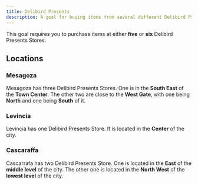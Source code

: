 ```yaml
---
title: Delibird Presents
description: A goal for buying items from several different Delibird Presents Locations.
---
```


This goal requires you to purchase items at either **five** or **six** Delibird Presents Stores.

## Locations

### Mesagoza

Mesagoza has three Delibird Presents Stores.
One is in the **South East** of the **Town Center**.
The other two are close to the **West Gate**, with one being **North** and one being **South** of it.

### Levincia

Levincia has one Delibird Presents Store.
It is located in the **Center** of the city.

### Cascaraffa

Cascarrafa has two Delibird Presents Store.
One is located in the **East** of the **middle level** of the city.
The other one is located in the **North West** of the **lowest level** of the city.
